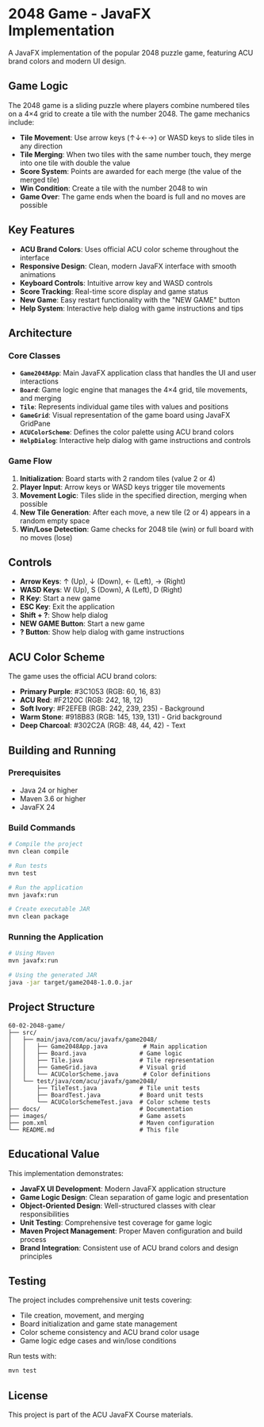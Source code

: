 # 2048 Game - JavaFX Implementation

A JavaFX implementation of the popular 2048 puzzle game, featuring ACU brand colors and modern UI design.

## Game Logic

The 2048 game is a sliding puzzle where players combine numbered tiles on a 4×4 grid to create a tile with the number 2048. The game mechanics include:

- **Tile Movement**: Use arrow keys (↑↓←→) or WASD keys to slide tiles in any direction
- **Tile Merging**: When two tiles with the same number touch, they merge into one tile with double the value
- **Score System**: Points are awarded for each merge (the value of the merged tile)
- **Win Condition**: Create a tile with the number 2048 to win
- **Game Over**: The game ends when the board is full and no moves are possible

## Key Features

- **ACU Brand Colors**: Uses official ACU color scheme throughout the interface
- **Responsive Design**: Clean, modern JavaFX interface with smooth animations
- **Keyboard Controls**: Intuitive arrow key and WASD controls
- **Score Tracking**: Real-time score display and game status
- **New Game**: Easy restart functionality with the "NEW GAME" button
- **Help System**: Interactive help dialog with game instructions and tips

## Architecture

### Core Classes

- **`Game2048App`**: Main JavaFX application class that handles the UI and user interactions
- **`Board`**: Game logic engine that manages the 4×4 grid, tile movements, and merging
- **`Tile`**: Represents individual game tiles with values and positions
- **`GameGrid`**: Visual representation of the game board using JavaFX GridPane
- **`ACUColorScheme`**: Defines the color palette using ACU brand colors
- **`HelpDialog`**: Interactive help dialog with game instructions and controls

### Game Flow

1. **Initialization**: Board starts with 2 random tiles (value 2 or 4)
2. **Player Input**: Arrow keys or WASD keys trigger tile movements
3. **Movement Logic**: Tiles slide in the specified direction, merging when possible
4. **New Tile Generation**: After each move, a new tile (2 or 4) appears in a random empty space
5. **Win/Lose Detection**: Game checks for 2048 tile (win) or full board with no moves (lose)

## Controls

- **Arrow Keys**: ↑ (Up), ↓ (Down), ← (Left), → (Right)
- **WASD Keys**: W (Up), S (Down), A (Left), D (Right)
- **R Key**: Start a new game
- **ESC Key**: Exit the application
- **Shift + ?**: Show help dialog
- **NEW GAME Button**: Start a new game
- **? Button**: Show help dialog with game instructions

## ACU Color Scheme

The game uses the official ACU brand colors:

- **Primary Purple**: #3C1053 (RGB: 60, 16, 83)
- **ACU Red**: #F2120C (RGB: 242, 18, 12)
- **Soft Ivory**: #F2EFEB (RGB: 242, 239, 235) - Background
- **Warm Stone**: #918B83 (RGB: 145, 139, 131) - Grid background
- **Deep Charcoal**: #302C2A (RGB: 48, 44, 42) - Text

## Building and Running

### Prerequisites

- Java 24 or higher
- Maven 3.6 or higher
- JavaFX 24

### Build Commands

```bash
# Compile the project
mvn clean compile

# Run tests
mvn test

# Run the application
mvn javafx:run

# Create executable JAR
mvn clean package
```

### Running the Application

```bash
# Using Maven
mvn javafx:run

# Using the generated JAR
java -jar target/game2048-1.0.0.jar
```

## Project Structure

```
60-02-2048-game/
├── src/
│   ├── main/java/com/acu/javafx/game2048/
│   │   ├── Game2048App.java          # Main application
│   │   ├── Board.java               # Game logic
│   │   ├── Tile.java                # Tile representation
│   │   ├── GameGrid.java            # Visual grid
│   │   └── ACUColorScheme.java       # Color definitions
│   └── test/java/com/acu/javafx/game2048/
│       ├── TileTest.java            # Tile unit tests
│       ├── BoardTest.java           # Board unit tests
│       └── ACUColorSchemeTest.java  # Color scheme tests
├── docs/                            # Documentation
├── images/                          # Game assets
├── pom.xml                          # Maven configuration
└── README.md                        # This file
```

## Educational Value

This implementation demonstrates:

- **JavaFX UI Development**: Modern JavaFX application structure
- **Game Logic Design**: Clean separation of game logic and presentation
- **Object-Oriented Design**: Well-structured classes with clear responsibilities
- **Unit Testing**: Comprehensive test coverage for game logic
- **Maven Project Management**: Proper Maven configuration and build process
- **Brand Integration**: Consistent use of ACU brand colors and design principles

## Testing

The project includes comprehensive unit tests covering:

- Tile creation, movement, and merging
- Board initialization and game state management
- Color scheme consistency and ACU brand color usage
- Game logic edge cases and win/lose conditions

Run tests with:
```bash
mvn test
```

## License

This project is part of the ACU JavaFX Course materials.
